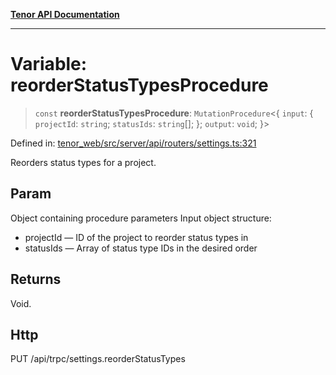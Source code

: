 [**Tenor API Documentation**](../../README.md)

***

# Variable: reorderStatusTypesProcedure

> `const` **reorderStatusTypesProcedure**: `MutationProcedure`\<\{ `input`: \{ `projectId`: `string`; `statusIds`: `string`[]; \}; `output`: `void`; \}\>

Defined in: [tenor\_web/src/server/api/routers/settings.ts:321](https://github.com/Apantli/Tenor/blob/551fcec623199ab0ac9668d926e7d67c9012d18e/tenor_web/src/server/api/routers/settings.ts#L321)

Reorders status types for a project.

## Param

Object containing procedure parameters
Input object structure:
- projectId — ID of the project to reorder status types in
- statusIds — Array of status type IDs in the desired order

## Returns

Void.

## Http

PUT /api/trpc/settings.reorderStatusTypes
